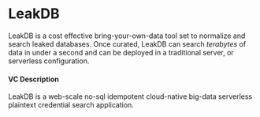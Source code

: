 # LeakDB

LeakDB is a cost effective bring-your-own-data tool set to normalize and search leaked databases. Once curated, LeakDB can search _terabytes_ of data in under a second and can be deployed in a traditional server, or serverless configuration.

#### VC Description

LeakDB is a web-scale no-sql idempotent cloud-native big-data serverless plaintext credential search application.



